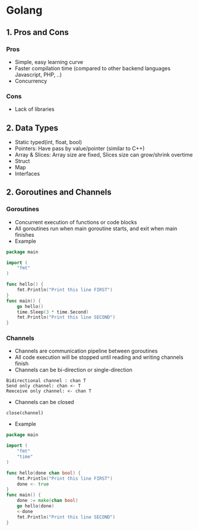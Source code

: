 # Golang

## 1. Pros and Cons

### Pros
- Simple, easy learning curve
- Faster compilation time (compared to other backend languages Javascript, PHP, ..)
- Concurrency

### Cons
- Lack of libraries

## 2. Data Types
- Static typed(int, float, bool)
- Pointers: Have pass by value/pointer (similar to C++)
- Array & Slices: Array size are fixed, Slices size can grow/shrink overtime
- Struct
- Map
- Interfaces

## 2. Goroutines and Channels

### Goroutines
- Concurrent execution of functions or code blocks
- All goroutines run when main goroutine starts, and exit when main finishes
- Example

``` go
package main

import (  
    "fmt"
)

func hello() {  
    fmt.Println("Print this line FIRST")
}
func main() {  
    go hello()
    time.Sleep(3 * time.Second)
    fmt.Println("Print this line SECOND")
}

```

### Channels
- Channels are communication pipeline between goroutines
- All code execution will be stopped until reading and writing channels finish
- Channels can be bi-direction or single-direction
```
Bidirectional channel : chan T
Send only channel: chan <- T
Reeceive only channel: <- chan T
```

- Channels can be closed
```
close(channel)
```

- Example
```go
package main

import (  
    "fmt"
    "time"
)

func hello(done chan bool) {  
    fmt.Println("Print this line FIRST")
    done <- true
}
func main() {  
    done := make(chan bool)
    go hello(done)
    <-done
    fmt.Println("Print this line SECOND")
}
```



